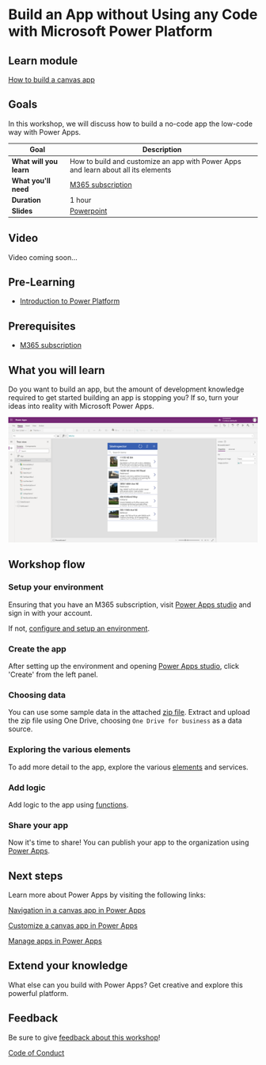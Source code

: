 # Build an App without Using any Code with Microsoft Power Platform

## Learn module

[How to build a canvas app](https://docs.microsoft.com/learn/modules/build-app-solution/)

## Goals

In this workshop, we will discuss how to build a no-code app the low-code way with Power Apps.

| **Goal**                                          | Description                                                                                                    |
| ------------------------------------------------- | -------------------------------------------------------------------------------------------------------------- |
| **What will you learn**                           | How to build and customize an app with Power Apps and learn about all its elements|
| **What you'll need**                              | [M365 subscription](https://developer.microsoft.com/microsoft-365/dev-program)                                          |
| **Duration**                                      | 1 hour |
| **Slides**                                        | [Powerpoint](./slides.pptx)                                                                                      |

## Video

Video coming soon...

## Pre-Learning

- [Introduction to Power Platform](https://docs.microsoft.com/learn/modules/introduction-power-platform/)


## Prerequisites

- [M365 subscription](https://developer.microsoft.com/microsoft-365/dev-program) 

## What you will learn

Do you want to build an app, but the amount of development knowledge required to get started building an app is stopping you? If so, turn your ideas into reality with Microsoft Power Apps.

![Screenshot of final project](images/project.png)

## Workshop flow

### Setup your environment

Ensuring that you have an M365 subscription, visit [Power Apps studio](https://make.powerapps.com) and sign in with your account. 

If not, [configure and setup an environment](https://docs.microsoft.com/power-platform/admin/create-environment).

### Create the app

After setting up the environment and opening [Power Apps studio](https://make.powerapps.com), click 'Create' from the left panel.

### Choosing data

You can use some sample data in the attached [zip file](./data/Contoso-Site-Tracking.zip). Extract and upload the zip file using One Drive, choosing `One Drive for business` as a data source.

### Exploring the various elements

To add more detail to the app, explore the various [elements](https://docs.microsoft.com/learn/modules/build-app-solution/2-learn-basic-elements) and services.

### Add logic

Add logic to the app using [functions](https://docs.microsoft.com/learn/modules/build-app-solution/4-get-started-functions-power-apps).

### Share your app

Now it's time to share! You can publish your app to the organization using [Power Apps](https://docs.microsoft.com/learn/modules/build-app-solution/5-share-app).

## Next steps

Learn more about Power Apps by visiting the following links:

[Navigation in a canvas app in Power Apps](https://docs.microsoft.com/learn/modules/navigation-canvas-app/)

[Customize a canvas app in Power Apps](https://docs.microsoft.com/learn/modules/customize-apps-in-powerapps/)

[Manage apps in Power Apps](https://docs.microsoft.com/learn/modules/manage-apps-in-powerapps/index)

## Extend your knowledge

What else can you build with Power Apps? Get creative and explore this powerful platform.

## Feedback

Be sure to give [feedback about this workshop](https://forms.office.com/r/MdhJWMZthR)!

[Code of Conduct](CODE_OF_CONDUCT.md)
